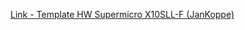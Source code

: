 [Link - Template HW Supermicro X10SLL-F (JanKoppe)](https://github.com/JanKoppe/zabbix-supermicro-x10sll-f)
